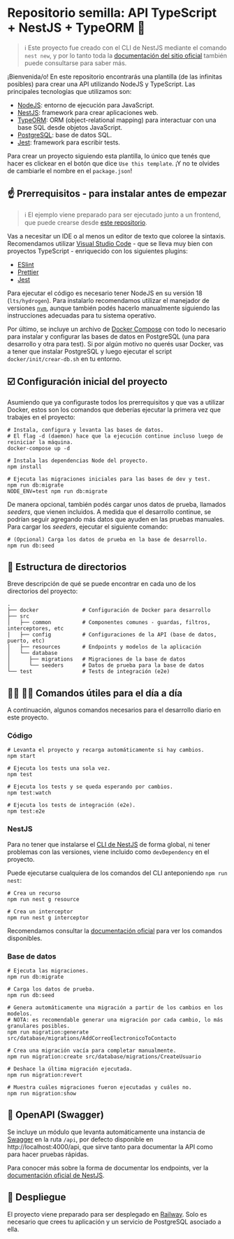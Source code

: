 # Repositorio semilla: API TypeScript + NestJS + TypeORM :seedling:

> :information_source: Este proyecto fue creado con el CLI de NestJS mediante el comando `nest new`, y por lo tanto toda la [documentación del sitio oficial](https://docs.nestjs.com/) también puede consultarse para saber más.

¡Bienvenida/o! En este repositorio encontrarás una plantilla (de las infinitas posibles) para crear una API utilizando NodeJS y TypeScript. Las principales tecnologías que utilizamos son:

- [NodeJS](https://nodejs.org/es/): entorno de ejecución para JavaScript.
- [NestJS](https://nestjs.com/): framework para crear aplicaciones web.
- [TypeORM](https://typeorm.io/): ORM (object-relational mapping) para interactuar con una base SQL desde objetos JavaScript.
- [PostgreSQL](https://www.postgresql.org/): base de datos SQL.
- [Jest](https://jestjs.io/): framework para escribir tests.

Para crear un proyecto siguiendo esta plantilla, lo único que tenés que hacer es clickear en el botón que dice `Use this template`. ¡Y no te olvides de cambiarle el nombre en el `package.json`!

## :point_up: Prerrequisitos - para instalar antes de empezar

> ℹ️ El ejemplo viene preparado para ser ejecutado junto a un frontend, que puede crearse desde [este repositorio](https://github.com/surprograma/semilla-react-rtk-mui).

Vas a necesitar un IDE o al menos un editor de texto que coloree la sintaxis. Recomendamos utilizar [Visual Studio Code](https://code.visualstudio.com/) - que se lleva muy bien con proyectos TypeScript - enriquecido con los siguientes plugins:

- [ESlint](https://marketplace.visualstudio.com/items?itemName=dbaeumer.vscode-eslint)
- [Prettier](https://marketplace.visualstudio.com/items?itemName=esbenp.prettier-vscode)
- [Jest](https://marketplace.visualstudio.com/items?itemName=Orta.vscode-jest)

Para ejecutar el código es necesario tener NodeJS en su versión 18 (`lts/hydrogen`). Para instalarlo recomendamos utilizar el manejador de versiones [`nvm`](https://github.com/nvm-sh/nvm), aunque también podés hacerlo manualmente siguiendo las instrucciones adecuadas para tu sistema operativo.

Por último, se incluye un archivo de [Docker Compose](https://docs.docker.com/compose/) con todo lo necesario para instalar y configurar las bases de datos en PostgreSQL (una para desarrollo y otra para test). Si por algún motivo no querés usar Docker, vas a tener que instalar PostgreSQL y luego ejecutar el script `docker/init/crear-db.sh` en tu entorno.

## :ballot_box_with_check: Configuración inicial del proyecto

Asumiendo que ya configuraste todos los prerrequisitos y que vas a utilizar Docker, estos son los comandos que deberías ejecutar la primera vez que trabajes en el proyecto:

```shell
# Instala, configura y levanta las bases de datos.
# El flag -d (daemon) hace que la ejecución continue incluso luego de reiniciar la máquina.
docker-compose up -d

# Instala las dependencias Node del proyecto.
npm install

# Ejecuta las migraciones iniciales para las bases de dev y test.
npm run db:migrate
NODE_ENV=test npm run db:migrate
```

De manera opcional, también podés cargar unos datos de prueba, llamados _seeders_, que vienen incluidos. A medida que el desarrollo continue, se podrían seguir agregando más datos que ayuden en las pruebas manuales. Para cargar los _seeders_, ejecutar el siguiente comando:

```shell
# (Opcional) Carga los datos de prueba en la base de desarrollo.
npm run db:seed
```

## :file_folder: Estructura de directorios

Breve descripción de qué se puede encontrar en cada uno de los directorios del proyecto:

```shell
.
├── docker              # Configuración de Docker para desarrollo
├── src
│   ├── common          # Componentes comunes - guardas, filtros, interceptores, etc
│   ├── config          # Configuraciones de la API (base de datos, puerto, etc)
│   ├── resources       # Endpoints y modelos de la aplicación
│   └── database
│      ├── migrations   # Migraciones de la base de datos
│      └── seeders      # Datos de prueba para la base de datos
└── test                # Tests de integración (e2e)
```

## :woman_technologist: :man_technologist: Comandos útiles para el día a día

A continuación, algunos comandos necesarios para el desarrollo diario en este proyecto.

### Código

```shell
# Levanta el proyecto y recarga automáticamente si hay cambios.
npm start

# Ejecuta los tests una sola vez.
npm test

# Ejecuta los tests y se queda esperando por cambios.
npm test:watch

# Ejecuta los tests de integración (e2e).
npm test:e2e
```

### NestJS

Para no tener que instalarse el [CLI de NestJS](https://docs.nestjs.com/cli/overview) de forma global, ni tener problemas con las versiones, viene incluido como `devDependency` en el proyecto.

Puede ejecutarse cualquiera de los comandos del CLI anteponiendo `npm run nest`:

```shell
# Crea un recurso
npm run nest g resource

# Crea un interceptor
npm run nest g interceptor
```

Recomendamos consultar la [documentación oficial](https://docs.nestjs.com/cli/usages#cli-command-reference) para ver los comandos disponibles.

### Base de datos

```shell
# Ejecuta las migraciones.
npm run db:migrate

# Carga los datos de prueba.
npm run db:seed

# Genera automáticamente una migración a partir de los cambios en los modelos.
# NOTA: es recomendable generar una migración por cada cambio, lo más granulares posibles.
npm run migration:generate src/database/migrations/AddCorreoElectronicoToContacto

# Crea una migración vacía para completar manualmente.
npm run migration:create src/database/migrations/CreateUsuario

# Deshace la última migración ejecutada.
npm run migration:revert

# Muestra cuáles migraciones fueron ejecutadas y cuáles no.
npm run migration:show
```
## :bookmark_tabs: OpenAPI (Swagger)

Se incluye un módulo que levanta automáticamente una instancia de [Swagger](https://swagger.io/) en la ruta `/api`, por defecto disponible en http://localhost:4000/api, que sirve tanto para documentar la API como para hacer pruebas rápidas.

Para conocer más sobre la forma de documentar los endpoints, ver la [documentación oficial de NestJS](https://docs.nestjs.com/openapi/introduction).

## :rocket: Despliegue

El proyecto viene preparado para ser desplegado en [Railway](https://railway.app/). Solo es necesario que crees tu aplicación y un servicio de PostgreSQL asociado a ella.

